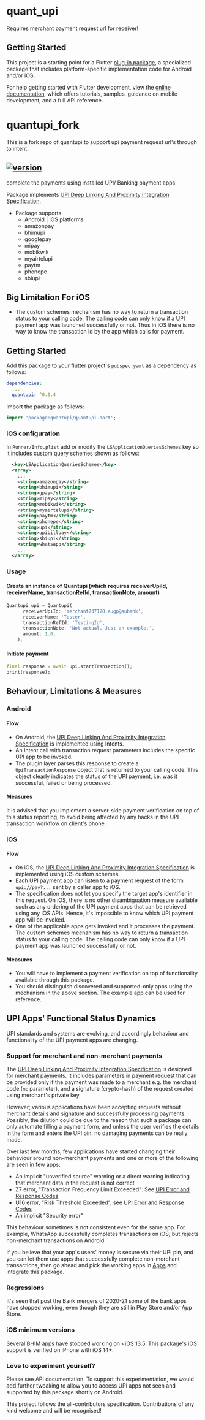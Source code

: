 # quant_upi


Requires merchant payment request url for receiver!

## Getting Started

This project is a starting point for a Flutter
[plug-in package](https://flutter.dev/developing-packages/),
a specialized package that includes platform-specific implementation code for
Android and/or iOS.

For help getting started with Flutter development, view the
[online documentation](https://flutter.dev/docs), which offers tutorials,
samples, guidance on mobile development, and a full API reference.

# quantupi_fork

This is a fork repo of quantupi to support upi payment request url's through to intent.

## [![version](https://img.shields.io/pub/v/quantupi)](https://pub.dev/packages/quantupi)

complete the payments using installed UPI/ Banking payment apps.

Package implements [UPI Deep Linking And Proximity Integration Specification]().

- Package supports 
    - Android | iOS platforms
    - amazonpay
    - bhimupi
    - googlepay
    - mipay
    - mobikwik
    - myairtelupi
    - paytm
    - phonepe
    - sbiupi 

## Big Limitation For iOS

- The custom schemes mechanism has no way to return a transaction status to your calling code. The calling code can only know if a UPI payment app was launched successfully or not. Thus in iOS there is no way to know the transaction id by the app which calls for payment.

## Getting Started

Add this package to your flutter project's `pubspec.yaml` as a dependency as follows:

```yaml
dependencies:
  ...
  quantupi: ^0.0.4
```

Import the package as follows:

```dart
import 'package:quantupi/quantupi.dart';
```

### iOS configuration

In `Runner/Info.plist` add or modify the `LSApplicationQueriesSchemes` key so it includes custom query schemes shown as follows:

```xml
  <key>LSApplicationQueriesSchemes</key>
  <array>
    ...
    <string>amazonpay</string>
    <string>bhimupi</string>
    <string>gpay</string>
    <string>mipay</string>
    <string>mobikwik</string>
    <string>myairtelupi</string>
    <string>paytm</string>
    <string>phonepe</string>
    <string>upi</string>
    <string>upibillpay</string>
    <string>sbiupi</string>
    <string>whatsapp</string>
    ...
  </array>
```

### Usage

#### Create an instance of Quantupi (which requires receiverUpiId, receiverName, transactionRefId, transactionNote, amount)

```dart
Quantupi upi = Quantupi(
      receiverUpiId: 'merchant737120.augp@aubank',
      receiverName: 'Tester',
      transactionRefId: 'TestingId',
      transactionNote: 'Not actual. Just an example.',
      amount: 1.0,
    );
```

#### Initiate payment

```dart
final response = await upi.startTransaction();
print(response);
```

## Behaviour, Limitations & Measures

### Android

#### Flow

- On Android, the [UPI Deep Linking And Proximity Integration Specification]() is implemented using Intents.
- An Intent call with transaction request parameters includes the specific UPI app to be invoked.
- The plugin layer parses this response to create a `UpiTransactionResponse` object that is returned to your calling code. This object clearly indicates the status of the UPI payment, i.e. was it successful, failed or being processed.

#### Measures

It is advised that you implement a server-side payment verification on top of this status reporting, to avoid being affected by any hacks in the UPI transaction workflow on client's phone.

### iOS

#### Flow

- On iOS, the [UPI Deep Linking And Proximity Integration Specification]() is implemented using iOS custom schemes.
- Each UPI payment app can listen to a payment request of the form `upi://pay?...` sent by a caller app to iOS.
- The specification does not let you specify the target app's identifier in this request. On iOS, there is no other disambiguation measure available such as any ordering of the UPI payment apps that can be retrieved using any iOS APIs. Hence, it's impossible to know which UPI payment app will be invoked.
- One of the applicable apps gets invoked and it processes the payment. The custom schemes mechanism has no way to return a transaction status to your calling code. The calling code can only know if a UPI payment app was launched successfully or not.

#### Measures

- You will have to implement a payment verification on top of functionality available through this package.
- You should distinguish discovered and supported-only apps using the mechanism in the above section. The example app can be used for reference.

## UPI Apps' Functional Status Dynamics

UPI standards and systems are evolving, and accordingly behaviour and functionality of the UPI payment apps are changing.

### Support for merchant and non-merchant payments

The [UPI Deep Linking And Proximity Integration Specification]() is designed for merchant payments. It includes parameters in payment request that can be provided only if the payment was made to a merchant e.g. the merchant code (`mc` parameter), and a signature (crypto-hash) of the request created using merchant's private key.

However; various applications have been accepting requests without merchant details and signature and successfully processing payments. Possibly, the dilution could be due to the reason that such a package can only automate filling a payment form, and unless the user verifies the details in the form and enters the UPI pin, no damaging payments can be really made.

Over last few months, few applications have started changing their behaviour around non-merchant payments and one or more of the following are seen in few apps:

- An implicit "unverified source" warning or a direct warning indicating that merchant data in the request is not correct
- Z7 error, "Transaction Frequency Limit Exceeded": See [UPI Error and Response Codes]()
- U16 error, "Risk Threshold Exceeded", see [UPI Error and Response Codes]()
- An implicit "Security error"

This behaviour sometimes is not consistent even for the same app. For example, WhatsApp successfully completes transactions on iOS; but rejects non-merchant transactions on Android.

If you believe that your app's users' money is secure via their UPI pin, and you can let them use apps that successfully complete non-merchant transactions, then go ahead and pick the working apps in [Apps]() and integrate this package.

### Regressions

It's seen that post the Bank mergers of 2020-21 some of the bank apps have stopped working, even though they are still in Play Store and/or App Store.

### iOS minimum versions

Several BHIM apps have stopped working on <iOS 13.5. This package's iOS support is verified on iPhone with iOS 14+.

### Love to experiment yourself?

Please see API documentation. To support this experimentation, we would add further tweaking to allow you to access UPI apps not seen and supported by this package shortly on Android.

<!-- markdownlint-restore -->
<!-- prettier-ignore-end -->

This project follows the all-contributors specification. Contributions of any kind welcome and will be recognised!
